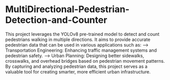 # MultiDirectional-Pedestrian-Detection-and-Counter

This project leverages the YOLOv8 pre-trained model to detect and count pedestrians walking in multiple directions. It aims to provide accurate pedestrian data that can be used in various applications such as:
--> Transportation Engineering: Enhancing traffic management systems and pedestrian safety.
--> Urban Planning: Designing better sidewalks, crosswalks, and overhead bridges based on pedestrian movement patterns.
By capturing and analyzing pedestrian data, this project serves as a valuable tool for creating smarter, more efficient urban infrastructure.
